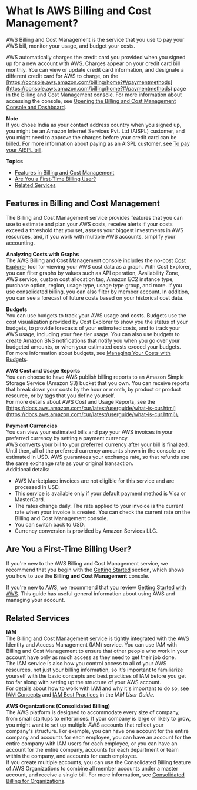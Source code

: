 # What Is AWS Billing and Cost Management?<a name="billing-what-is"></a>

AWS Billing and Cost Management is the service that you use to pay your AWS bill, monitor your usage, and budget your costs\. 

AWS automatically charges the credit card you provided when you signed up for a new account with AWS\. Charges appear on your credit card bill monthly\. You can view or update credit card information, and designate a different credit card for AWS to charge, on the [https://console.aws.amazon.com/billing/home?#/paymentmethods](https://console.aws.amazon.com/billing/home?#/paymentmethods) page in the Billing and Cost Management console\. For more information about accessing the console, see [Opening the Billing and Cost Management Console and Dashboard](view-billing-dashboard.md#opening-billing-dashboard)\.

**Note**  
If you chose India as your contact address country when you signed up, you might be an Amazon Internet Services Pvt\. Ltd \(AISPL\) customer, and you might need to approve the charges before your credit card can be billed\. For more information about paying as an AISPL customer, see [To pay your AISPL bill](edit-aispl-payment-method.md#aispl-pay-bill)\.

**Topics**
+ [Features in Billing and Cost Management](#billingfeatures)
+ [Are You a First\-Time Billing User?](#billingresources)
+ [Related Services](#relatedservices)

## Features in Billing and Cost Management<a name="billingfeatures"></a>

The Billing and Cost Management service provides features that you can use to estimate and plan your AWS costs, receive alerts if your costs exceed a threshold that you set, assess your biggest investments in AWS resources, and, if you work with multiple AWS accounts, simplify your accounting\.

**Analyzing Costs with Graphs**  
The AWS Billing and Cost Management console includes the no\-cost [Cost Explorer](ce-what-is.md) tool for viewing your AWS cost data as a graph\. With Cost Explorer, you can filter graphs by values such as API operation, Availability Zone, AWS service, custom cost allocation tag, Amazon EC2 instance type, purchase option, region, usage type, usage type group, and more\. If you use consolidated billing, you can also filter by member account\. In addition, you can see a forecast of future costs based on your historical cost data\.

**Budgets**  
You can use budgets to track your AWS usage and costs\. Budgets use the cost visualization provided by Cost Explorer to show you the status of your budgets, to provide forecasts of your estimated costs, and to track your AWS usage, including your free tier usage\. You can also use budgets to create Amazon SNS notifications that notify you when you go over your budgeted amounts, or when your estimated costs exceed your budgets\.  
For more information about budgets, see [Managing Your Costs with Budgets](budgets-managing-costs.md)\.

**AWS Cost and Usage Reports**  
You can choose to have AWS publish billing reports to an Amazon Simple Storage Service \(Amazon S3\) bucket that you own\. You can receive reports that break down your costs by the hour or month, by product or product resource, or by tags that you define yourself\.  
For more details about AWS Cost and Usage Reports, see the [https://docs.aws.amazon.com/cur/latest/userguide/what-is-cur.html](https://docs.aws.amazon.com/cur/latest/userguide/what-is-cur.html)\.

**Payment Currencies**  
You can view your estimated bills and pay your AWS invoices in your preferred currency by setting a payment currency\.  
AWS converts your bill to your preferred currency after your bill is finalized\. Until then, all of the preferred currency amounts shown in the console are estimated in USD\. AWS guarantees your exchange rate, so that refunds use the same exchange rate as your original transaction\.  
Additional details:  
+ AWS Marketplace invoices are not eligible for this service and are processed in USD\.
+ This service is available only if your default payment method is Visa or MasterCard\.
+ The rates change daily\. The rate applied to your invoice is the current rate when your invoice is created\. You can check the current rate on the Billing and Cost Management console\.
+ You can switch back to USD\.
+ Currency conversion is provided by Amazon Services LLC\.

## Are You a First\-Time Billing User?<a name="billingresources"></a>

If you're new to the AWS Billing and Cost Management service, we recommend that you begin with the [Getting Started](billing-getting-started.md) section, which shows you how to use the **Billing and Cost Management** console\.

If you're new to AWS, we recommend that you review [Getting Started with AWS](http://docs.aws.amazon.com/gettingstarted/latest/awsgsg-intro/getstarted.html)\. This guide has useful general information about using AWS and managing your account\. 

## Related Services<a name="relatedservices"></a>

**IAM**  
The Billing and Cost Management service is tightly integrated with the AWS Identity and Access Management \(IAM\) service\. You can use IAM with Billing and Cost Management to ensure that other people who work in your account have only as much access as they need to get their job done\.  
The IAM service is also how you control access to all of your AWS resources, not just your billing information, so it's important to familiarize yourself with the basic concepts and best practices of IAM before you get too far along with setting up the structure of your AWS account\.  
For details about how to work with IAM and why it's important to do so, see [IAM Concepts](https://docs.aws.amazon.com/IAM/latest/UserGuide/IAM_Concepts.html) and [IAM Best Practices](https://docs.aws.amazon.com/IAM/latest/UserGuide/IAMBestPractices.html) in the *IAM User Guide*\. 

**AWS Organizations \(Consolidated Billing\)**  
The AWS platform is designed to accommodate every size of company, from small startups to enterprises\. If your company is large or likely to grow, you might want to set up multiple AWS accounts that reflect your company's structure\. For example, you can have one account for the entire company and accounts for each employee, you can have an account for the entire company with IAM users for each employee, or you can have an account for the entire company, accounts for each department or team within the company, and accounts for each employee\.  
If you create multiple accounts, you can use the Consolidated Billing feature of AWS Organizations to combine all member accounts under a master account, and receive a single bill\. For more information, see [Consolidated Billing for Organizations](consolidated-billing.md)\.